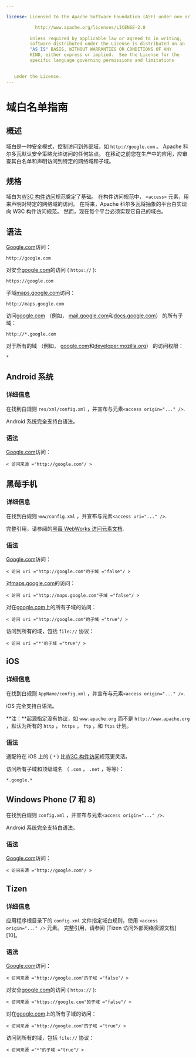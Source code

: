 ```yaml
---

license: Licensed to the Apache Software Foundation (ASF) under one or more contributor license agreements. See the NOTICE file distributed with this work for additional information regarding copyright ownership. The ASF licenses this file to you under the Apache License, Version 2.0 (the "License"); you may not use this file except in compliance with the License. You may obtain a copy of the License at

           http://www.apache.org/licenses/LICENSE-2.0
    
         Unless required by applicable law or agreed to in writing,
         software distributed under the License is distributed on an
         "AS IS" BASIS, WITHOUT WARRANTIES OR CONDITIONS OF ANY
         KIND, either express or implied.  See the License for the
         specific language governing permissions and limitations
    

   under the License.
---
```


# 域白名单指南

## 概述

域白是一种安全模式，控制访问到外部域，如 `http://google.com` 。 Apache 科尔多瓦默认安全策略允许访问的任何站点。 在移动之前您在生产中的应用，应审查其白名单和声明访问到特定的网络域和子域。

## 规格

域白为[W3C 构件访问][1]规范奠定了基础。 在构件访问规范中， `<access>` 元素，用来声明对特定的网络域的访问。 在将来，Apache 科尔多瓦将抽象的平台白实现向 W3C 构件访问规范。 然而，现在每个平台必须实现它自己的域白。

 [1]: http://www.w3.org/TR/widgets-access/

## 语法

[Google.com][2]访问：

 [2]: http://google.com

    http://google.com
    

对安全[google.com][3]的访问 ( `https://` ):

 [3]: https://google.com

    https://google.com
    

子域[maps.google.com][4]访问：

 [4]: http://maps.google.com

    http://maps.google.com
    

访问[google.com][2] （例如， [mail.google.com][5]和[docs.google.com][6]） 的所有子域：

 [5]: http://mail.google.com
 [6]: http://docs.google.com

    http://*.google.com
    

对于所有的域 （例如， [google.com][2]和[developer.mozilla.org][7]） 的访问权限：

 [7]: http://developer.mozilla.org

    *
    

## Android 系统

### 详细信息

在找到白规则 `res/xml/config.xml` ，并宣布与元素`<access origin="..." />`.

Android 系统完全支持白语法。

### 语法

[Google.com][2]访问：

    < 访问来源 ="http://google.com"/ >
    

## 黑莓手机

### 详细信息

在找到白规则 `www/config.xml` ，并宣布与元素`<access uri="..." />`.

完整引用，请参阅的[黑莓 WebWorks 访问元素文档][8].

 [8]: https://developer.blackberry.com/html5/documentation/ww_developing/Access_element_834677_11.html

### 语法

[Google.com][2]访问：

    < 访问 uri ="http://google.com"的子域 ="false"/ >
    

对[maps.google.com][4]的访问：

    < 访问 uri ="http://maps.google.com"子域 ="false"/ >
    

对在[google.com][2]上的所有子域的访问：

    < 访问 uri ="http://google.com"的子域 ="true"/ >
    

访问到所有的域，包括 `file://` 协议：

    < 访问 uri ="*"的子域 ="true"/ >
    

## iOS

### 详细信息

在找到白规则 `AppName/config.xml` ，并宣布与元素`<access origin="..." />`.

iOS 完全支持白语法。

**注：**起源指定没有协议，如 `www.apache.org` 而不是 `http://www.apache.org` ，默认为所有的 `http` ， `https` ， `ftp` ，和 `ftps` 计划。

### 语法

通配符在 iOS 上的 ( `*` ) 比[W3C 构件访问][1]规范更灵活。

访问所有子域和顶级域名 （ `.com` ， `.net` ，等等）：

    *.google.*
    

## Windows Phone (7 和 8)

在找到白规则 `config.xml` ，并宣布与元素`<access origin="..." />`.

Android 系统完全支持白语法。

### 语法

[Google.com][2]访问：

    < 访问来源 ="http://google.com"/ >
    

## Tizen

### 详细信息

应用程序根目录下的 `config.xml` 文件指定域白规则，使用 `<access origin="..." />` 元素。 完整引用，请参阅 \[Tizen 访问外部网络资源文档\] \[10\]。

### 语法

[Google.com][2]访问：

    < 访问来源 ="http://google.com"的子域 ="false"/ >
    

对安全[google.com][3]的访问 ( `https://` ):

    < 访问来源 ="https://google.com"的子域 ="false"/ >
    

对在[google.com][2]上的所有子域的访问：

    < 访问来源 ="http://google.com"的子域 ="true"/ >
    

访问到所有的域，包括 `file://` 协议：

    < 访问来源 ="*"的子域 ="true"/ >